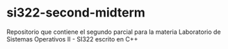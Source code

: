 # si322-second-midterm
Repositorio que contiene el segundo parcial para la materia Laboratorio de Sistemas Operativos II - SI322 escrito en C++
